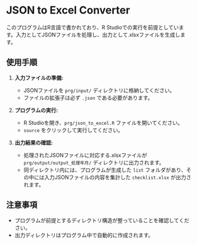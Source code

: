 # JSON to Excel Converter

このプログラムはR言語で書かれており、R Studioでの実行を前提としています。入力としてJSONファイルを処理し、出力として.xlsxファイルを生成します。

## 使用手順

1. **入力ファイルの準備:**
   - JSONファイルを `prg/input/` ディレクトリに格納してください。
   - ファイルの拡張子は必ず `.json` である必要があります。

2. **プログラムの実行:**
   - R Studioを開き、`prg/json_to_excel.R` ファイルを開いてください。
   - `source` をクリックして実行してください。

3. **出力結果の確認:**
   - 処理されたJSONファイルに対応する.xlsxファイルが `prg/output/output_処理年月/` ディレクトリに出力されます。
   - 同ディレクトリ内には、プログラムが生成した `list` フォルダがあり、その中には入力JSONファイルの内容を集計した `checklist.xlsx` が出力されます。

## 注意事項

- プログラムが前提とするディレクトリ構造が整っていることを確認してください。
- 出力ディレクトリはプログラム中で自動的に作成されます。
